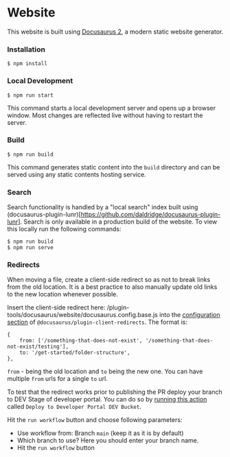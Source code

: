 # Website

This website is built using [Docusaurus 2](https://docusaurus.io/), a modern static website generator.

### Installation

```
$ npm install
```

### Local Development

```
$ npm run start
```

This command starts a local development server and opens up a browser window. Most changes are reflected live without having to restart the server.

### Build

```
$ npm run build
```

This command generates static content into the `build` directory and can be served using any static contents hosting service.

### Search

Search functionality is handled by a "local search" index built using (docusaurus-plugin-lunr)[https://github.com/daldridge/docusaurus-plugin-lunr]. Search is only available in a production build of the website. To view this locally run the following commands:

```
$ npm run build
$ npm run serve
```

### Redirects

When moving a file, create a client-side redirect so as not to break links from the old location. It is a best practice to also manually update old links to the new location whenever possible.

Insert the client-side redirect here: /plugin-tools/docusaurus/website/docusaurus.config.base.js into the [configuration section](https://github.com/grafana/plugin-tools/blob/0d436bb669a5f3ca37ea267d97e88cfa8508a25e/docusaurus/website/docusaurus.config.base.js#L63) of `@docusaurus/plugin-client-redirects`. The format is:

```
{
    from: ['/something-that-does-not-exist', '/something-that-does-not-exist/testing'],
    to: '/get-started/folder-structure',
},

```
`from` - being the old location and `to` being the new one. You can have multiple `from` urls for a single `to` url.


To test that the redirect works prior to publishing the PR deploy your branch to DEV Stage of developer portal. You can do so by [running this action](https://github.com/grafana/plugin-tools/actions/workflows/deploy-to-developer-portal-dev.yml) called `Deploy to Developer Portal DEV Bucket`.

Hit the `run workflow` button and choose following parameters:
- Use workflow from: Branch `main` (keep it as it is by default)
- Which branch to use? Here you should enter your branch name.
- Hit the `run workflow` button